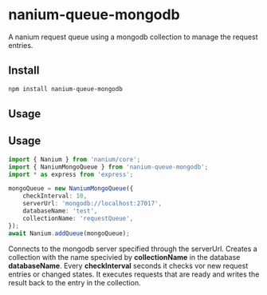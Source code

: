 # nanium-queue-mongodb

A nanium request queue using a mongodb collection to manage the request entries.

## Install
```bash
npm install nanium-queue-mongodb
```

## Usage
## Usage
```ts
import { Nanium } from 'nanium/core';
import { NaniumMongoQueue } from 'nanium-queue-mongodb';
import * as express from 'express';

mongoQueue = new NaniumMongoQueue({
	checkInterval: 10,
	serverUrl: 'mongodb://localhost:27017',
	databaseName: 'test',
	collectionName: 'requestQueue',
});
await Nanium.addQueue(mongoQueue);
```

Connects to the mongodb server specified through the serverUrl. Creates a collection with the name specivied by __collectionName__ in the database __databaseName__.
Every __checkInterval__ seconds it checks vor new request entries or changed states. 
It executes requests that are ready and writes the result back to the entry in the collection.
